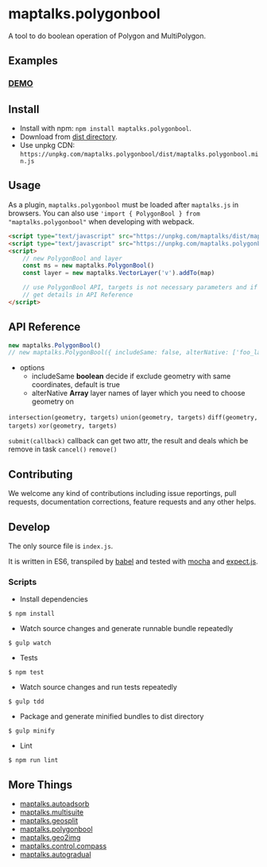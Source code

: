 # maptalks.polygonbool

A tool to do boolean operation of Polygon and MultiPolygon.

## Examples

### [DEMO](https://cxiaof.github.io/maptalks.polygonbool/demo/index.html)

## Install

-   Install with npm: `npm install maptalks.polygonbool`.
-   Download from [dist directory](https://github.com/cXiaof/maptalks.polygonbool/tree/master/dist).
-   Use unpkg CDN: `https://unpkg.com/maptalks.polygonbool/dist/maptalks.polygonbool.min.js`

## Usage

As a plugin, `maptalks.polygonbool` must be loaded after `maptalks.js` in browsers. You can also use `'import { PolygonBool } from "maptalks.polygonbool"` when developing with webpack.

```html
<script type="text/javascript" src="https://unpkg.com/maptalks/dist/maptalks.min.js"></script>
<script type="text/javascript" src="https://unpkg.com/maptalks.polygonbool/dist/maptalks.polygonbool.min.js"></script>
<script>
    // new PolygonBool and layer
    const ms = new maptalks.PolygonBool()
    const layer = new maptalks.VectorLayer('v').addTo(map)

    // use PolygonBool API, targets is not necessary parameters and if no targets user will choose geometry on the map
    // get details in API Reference
</script>
```

## API Reference

```javascript
new maptalks.PolygonBool()
// new maptalks.PolygonBool({ includeSame: false, alterNative: ['foo_layer_id', 'bar_layer_id'] })
```

-   options
    -   includeSame **boolean** decide if exclude geometry with same coordinates, default is true
    -   alterNative **Array** layer names of layer which you need to choose geometry on

`intersection(geometry, targets)`
`union(geometry, targets)`
`diff(geometry, targets)`
`xor(geometry, targets)`

`submit(callback)` callback can get two attr, the result and deals which be remove in task
`cancel()`
`remove()`

## Contributing

We welcome any kind of contributions including issue reportings, pull requests, documentation corrections, feature requests and any other helps.

## Develop

The only source file is `index.js`.

It is written in ES6, transpiled by [babel](https://babeljs.io/) and tested with [mocha](https://mochajs.org) and [expect.js](https://github.com/Automattic/expect.js).

### Scripts

-   Install dependencies

```shell
$ npm install
```

-   Watch source changes and generate runnable bundle repeatedly

```shell
$ gulp watch
```

-   Tests

```shell
$ npm test
```

-   Watch source changes and run tests repeatedly

```shell
$ gulp tdd
```

-   Package and generate minified bundles to dist directory

```shell
$ gulp minify
```

-   Lint

```shell
$ npm run lint
```

## More Things

-   [maptalks.autoadsorb](https://github.com/cXiaof/maptalks.autoadsorb/issues)
-   [maptalks.multisuite](https://github.com/cXiaof/maptalks.multisuite/issues)
-   [maptalks.geosplit](https://github.com/cXiaof/maptalks.geosplit/issues)
-   [maptalks.polygonbool](https://github.com/cXiaof/maptalks.polygonbool/issues)
-   [maptalks.geo2img](https://github.com/cXiaof/maptalks.geo2img/issues)
-   [maptalks.control.compass](https://github.com/cXiaof/maptalks.control.compass/issues)
-   [maptalks.autogradual](https://github.com/cXiaof/maptalks.autogradual/issues)
